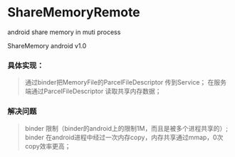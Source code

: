 # ShareMemoryRemote
android share memory in muti process 

ShareMemory android v1.0
### 具体实现：
> 通过binder把MemoryFile的ParcelFileDescriptor 传到Service；
> 在服务端通过ParcelFileDescriptor 读取共享内存数据；

### 解决问题
> binder 限制（binder的android上的限制1M，而且是被多个进程共享的）;
> binder 在android进程中经过一次内存copy，内存共享通过mmap，0次copy效率更高；


